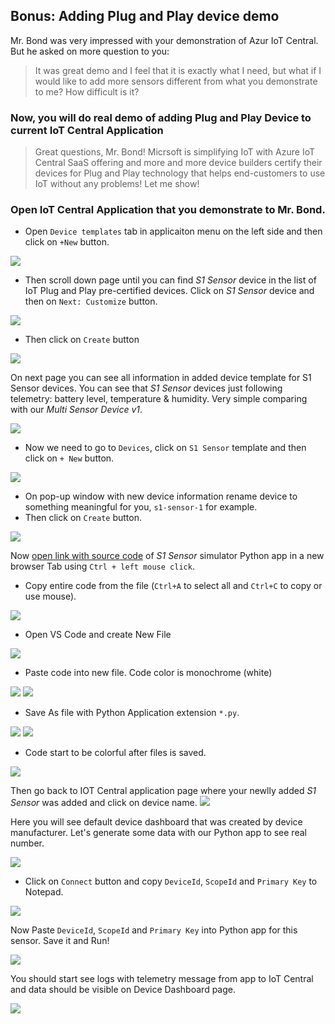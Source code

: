 ## Bonus: Adding Plug and Play device demo

Mr. Bond was very impressed with your demonstration of Azur IoT Central. But he asked on more question to you:
>It was great demo and I feel that it is exactly what I need, but what if I would like to add more sensors different from what you demonstrate to me? How difficult is it?

### Now, you will do real demo of adding Plug and Play Device to current IoT Central Application

> Great questions, Mr. Bond! Micrsoft is simplifying IoT with Azure IoT Central SaaS offering and more and more device builders certify their devices for Plug and Play technology that helps end-customers to use IoT without any problems! Let me show!

### Open IoT Central Application that you demonstrate to Mr. Bond.

* Open `Device templates` tab in applicaiton menu on the left side and then click on `+New` button. 

![](lab1/lab1-82.PNG)

* Then scroll down page until you can find *S1 Sensor* device in the list of IoT Plug and Play pre-certified devices. Click on *S1 Sensor* device and then on `Next: Customize` button.

![](lab1/lab1-84.PNG)

* Then click on `Create` button

![](lab1/lab1-85.PNG)

On next page you can see all information in added device template for S1 Sensor devices. You can see that *S1 Sensor* devices just following telemetry: battery level, temperature & humidity. Very simple comparing with our *Multi Sensor Device v1*.

![](lab1/lab1-86.PNG)

* Now we need to go to `Devices`, click on `S1 Sensor` template and then click on `+ New` button.

![](lab1/lab1-87.PNG)

* On pop-up window with new device information rename device to something meaningful for you, `s1-sensor-1` for example.
* Then click on `Create` button.

![](lab1/lab1-88.PNG)

Now [open link with source code](https://raw.githubusercontent.com/dmitriyteteruk/offsite-labs/master/lab1/Single-S1-sensor%20-%20Thermostat.py) of *S1 Sensor* simulator Python app in a new browser Tab using `Ctrl + left mouse click`.
- Copy entire code from the file (`Ctrl+A` to select all and `Ctrl+C` to copy or use mouse).

![](lab1/lab1-89.PNG)

 - Open VS Code and create New File

![](lab1/lab1-3.PNG)

 - Paste code into new file. Code color is monochrome (white)
 
 ![](lab1/lab1-4.PNG) 
 ![](lab1/lab1-90.PNG) 
 
 - Save As file with Python Application extension `*.py`. 
 
![](lab1/lab1-6.PNG)
![](lab1/lab1-91.PNG)
 
 - Code start to be colorful after files is saved.
 
![](lab1/lab1-92.PNG)
  
Then go back to IOT Central application page where your newlly added *S1 Sensor* was added and click on device name.
![](lab1/lab1-93.PNG)
   
Here you will see default device dashboard that was created by device manufacturer. Let's generate some data with our Python app to see real number.

![](lab1/lab1-94.PNG)

* Click on `Connect` button and copy `DeviceId`, `ScopeId` and `Primary Key` to Notepad.

![](lab1/lab1-95.PNG)

Now Paste `DeviceId`, `ScopeId` and `Primary Key` into Python app for this sensor. Save it and Run!

![](lab1/lab1-96.PNG)

You should start see logs with telemetry message from app to IoT Central and data should be visible on Device Dashboard page.

![](lab1/lab1-97.PNG)
